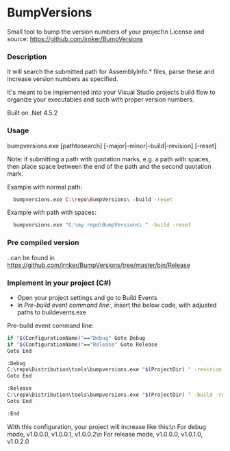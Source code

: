 # BumpVersions
Small tool to bump the version numbers of your project\n
License and source: https://github.com/jrnker/BumpVersions

### Description
It will search the submitted path for AssemblyInfo.* files, parse these and increase version numbers as specified.

It's meant to be implemented into your Visual Studio projects build flow to organize your executables and such with proper version numbers.

Built on .Net 4.5.2

### Usage
  bumpversions.exe [pathtosearch] [-major|-minor|-build|-revision] [-reset]
  
  Note: if submitting a path with quotation marks, e.g. a path with spaces, then place space between the end of the path and the second quotation mark.

Example with normal path:
```sh
  bumpversions.exe C:\repo\BumpVersions\ -build -reset
```
Example with path with spaces:
```sh
  bumpversions.exe "C:\my repo\BumpVersions\ " -build -reset
```

### Pre compiled version
..can be found in https://github.com/jrnker/BumpVersions/tree/master/bin/Release

### Implement in your project (C#)
* Open your project settings and go to Build Events
* In *Pre-build event command line:*, insert the below code, with adjusted paths to buildevents.exe

Pre-build event command line:
```sh
if "$(ConfigurationName)"=="Debug" Goto Debug
if "$(ConfigurationName)"=="Release" Goto Release
Goto End

:Debug
C:\repo\Distribution\tools\bumpversions.exe "$(ProjectDir) " -revision -reset
Goto End

:Release
C:\repo\Distribution\tools\bumpversions.exe "$(ProjectDir) " -build -reset
Goto End

:End
```

With this configuration, your project will increase like this:\n
For debug mode, v1.0.0.0, v1.0.0.1, v1.0.0.2\n
For release mode, v1.0.0.0, v1.0.1.0, v1.0.2.0
